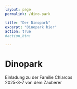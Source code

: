 ```yaml
---
layout: page
permalink: /dino-park

title: "Der Dinopark"
excerpt: "Dinopark hier"
action: true
#action_btn:

---
```


#  Dinopark
Einladung zu der Familie Chiarcos\
2025-3-7 von dem Zauberer
